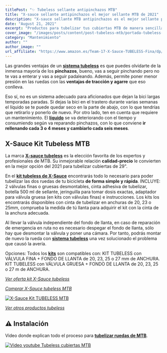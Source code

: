 ```yaml
---
titlePost: "✨ Tubeless sellante antipinchazos MTB"
title: "X-sauce sellante antipinchazos el mejor sellante MTB de 2021"
description: "X-sauce sellante MTB antipinchazos es el mejor sellante para tu bicicleta de montaña. En este artículo encontrarás las mejores ofertas. ¡Al mejor precio!"
date: "August 21, 2021"
excerpt: "Productos para tubelizar tus cubiertas MTB de manera sencilla."
cover_image: "/images/posts/content/post-tubeless-mtb/portada-tubeless-mtb.jpg"
category: "Mantenimiento"
author: ""
author_image: ""
url_affiliate: "https://www.amazon.es/Team-17-X-Sauce-TUBELESS-Fina/dp/B08FGFCXQL?__mk_es_ES=%C3%85M%C3%85%C5%BD%C3%95%C3%91&dchild=1&keywords=tubeless&qid=1631043472&sr=8-37&linkCode=ll1&tag=devser-21&linkId=bb2d2fadbc8376f8968f4d4afd6153af&language=es_ES&ref_=as_li_ss_tl"
---
```


Las grandes ventajas de un [**sistema tubeless**](https://www.amazon.es/Team-17-X-Sauce-TUBELESS-Fina/dp/B08FGFCXQL?__mk_es_ES=%C3%85M%C3%85%C5%BD%C3%95%C3%91&dchild=1&keywords=tubeless&qid=1631043472&sr=8-37&linkCode=ll1&tag=devser-21&linkId=bb2d2fadbc8376f8968f4d4afd6153af&language=es_ES&ref_=as_li_ss_tl) es que puedes olvidarte de la inmensa mayoría de los **pinchazos**, bueno, vas a seguir pinchando pero no te vas a enterar y vas a seguir padaleando. Además, permite poner menor presión en las ruedas con las **ventajas de tracción y agarre** que eso conlleva.

Eso sí, no es un sistema adecuado para aficionados que dejan la bici largas temporadas paradas. Si dejas la bici en el trastero durante varias semanas el líquido se te puede quedar seco en la parte de abajo, con lo que tendrías que retirarlo y ponerlo de nuevo. Por otro lado, ten en cuenta que requiere un mantenimiento. El [**líquido**](https://www.amazon.es/X-Sauce-A8487325000120-Sellante-Pinchazos-Tubeless/dp/B00HZ08EMY?__mk_es_ES=%C3%85M%C3%85%C5%BD%C3%95%C3%91&dchild=1&keywords=tubeless&qid=1631907950&sr=8-9&linkCode=ll1&tag=devser-21&linkId=5cf92459dbe9a35475b9e28dace396f4&language=es_ES&ref_=as_li_ss_tl) se va deteriorando con el tiempo y consumiendo según va reparando pinchazos, con lo que conviene **ir rellenando cada 3 o 4 meses y cambiarlo cada seis meses**.

## X-Sauce Kit Tubeless MTB

La marca [**X-sauce tubeless**](https://www.amazon.es/X-Sauce-A8487325000120-Sellante-Pinchazos-Tubeless/dp/B00HZ08EMY?__mk_es_ES=%C3%85M%C3%85%C5%BD%C3%95%C3%91&dchild=1&keywords=tubeless&qid=1631907950&sr=8-9&linkCode=ll1&tag=devser-21&linkId=5cf92459dbe9a35475b9e28dace396f4&language=es_ES&ref_=as_li_ss_tl) es la elección favorita de los expertos y profesionales de MTB. Su inmejorable relación **calidad-precio** le convierten en la mejor opción del 2021 para tubelizar cubiertas de 29".

En el [**kit tubeless de X-Sauce**](https://www.amazon.es/Team-17-X-Sauce-TUBELESS-Fina/dp/B08FGFCXQL?__mk_es_ES=%C3%85M%C3%85%C5%BD%C3%95%C3%91&dchild=1&keywords=tubeless&qid=1631043472&sr=8-37&linkCode=ll1&tag=devser-21&linkId=bb2d2fadbc8376f8968f4d4afd6153af&language=es_ES&ref_=as_li_ss_tl) encontrarás todo lo necesario para poder tubelizar las dos ruedas de tu bicicleta **de forma simple y rápida**. INCLUYE: 2 válvulas finas o gruesas desmontables, cinta adhesiva de tubelizar, botella 500 ml de sellante, jeringuilla para tomar dosis exactas, adaptador para válvula gruesa (en kits con válvulas finas) e instrucciones. Los kits los encontrarás disponibles con cinta de tubelizar en anchuras de 20, 23 o 25mm, comprueba la medida de tú llanta para adquirir el kit con la cinta de la anchura adecuada. 

Al llevar la válvula independiente del fondo de llanta, en caso de reparación de emergencia en ruta no es necesario despegar el fondo de llanta, sólo hay que desmontar la válvula y poner una cámara. Por tanto, podrás montar de nuevo la rueda con [**sistema tubeless**](https://www.amazon.es/Team-17-X-Sauce-TUBELESS-Fina/dp/B08FGFCXQL?__mk_es_ES=%C3%85M%C3%85%C5%BD%C3%95%C3%91&dchild=1&keywords=tubeless&qid=1631043472&sr=8-37&linkCode=ll1&tag=devser-21&linkId=bb2d2fadbc8376f8968f4d4afd6153af&language=es_ES&ref_=as_li_ss_tl) una vez solucionado el problema que causó la avería. 

Opciones: Todos los [**kits**](https://www.amazon.es/Team-17-X-Sauce-TUBELESS-Fina/dp/B08FGFCXQL?__mk_es_ES=%C3%85M%C3%85%C5%BD%C3%95%C3%91&dchild=1&keywords=tubeless&qid=1631043472&sr=8-37&linkCode=ll1&tag=devser-21&linkId=bb2d2fadbc8376f8968f4d4afd6153af&language=es_ES&ref_=as_li_ss_tl) son compatibles con: KIT TUBELESS con VÁLVULA FINA + FONDO DE LLANTA de 20, 23, 25 o 27 mm de ANCHURA. KIT TUBELESS con VÁLVULA GRUESA + FONDO DE LLANTA de 20, 23, 25 o 27 m de ANCHURA.

*[Ver oferta kit X-Sauce tubeless](https://www.amazon.es/Team-17-X-Sauce-TUBELESS-Fina/dp/B08FGFCXQL?__mk_es_ES=%C3%85M%C3%85%C5%BD%C3%95%C3%91&dchild=1&keywords=tubeless&qid=1631043472&sr=8-37&linkCode=ll1&tag=devser-21&linkId=bb2d2fadbc8376f8968f4d4afd6153af&language=es_ES&ref_=as_li_ss_tl)*

*[Comprar X-Sauce tubeless MTB](https://www.amazon.es/X-Sauce-A8487325000120-Sellante-Pinchazos-Tubeless/dp/B00HZ08EMY?__mk_es_ES=%C3%85M%C3%85%C5%BD%C3%95%C3%91&dchild=1&keywords=tubeless&qid=1631907950&sr=8-9&linkCode=ll1&tag=devser-21&linkId=5cf92459dbe9a35475b9e28dace396f4&language=es_ES&ref_=as_li_ss_tl)*

[![X-Sauce Kit TUBELESS MTB](/images/posts/content/post-tubeless-mtb/tubeless-mtb.jpg)](https://www.amazon.es/Team-17-X-Sauce-TUBELESS-Fina/dp/B08FGFCXQL?__mk_es_ES=%C3%85M%C3%85%C5%BD%C3%95%C3%91&dchild=1&keywords=tubeless&qid=1631043472&sr=8-37&linkCode=ll1&tag=devser-21&linkId=bb2d2fadbc8376f8968f4d4afd6153af&language=es_ES&ref_=as_li_ss_tl "X-Sauce Kit TUBELESS MTB")

*[Ver otros productos tubeless](https://www.amazon.es/s?k=tubeless&__mk_es_ES=%C3%85M%C3%85%C5%BD%C3%95%C3%91&linkCode=ll2&tag=devser-21&linkId=1df343d8be6d9c1332f36fb88ac3037f&language=es_ES&ref_=as_li_ss_tl)*

## ⚠️ Instalación

Video donde explican todo el proceso para [**tubelizar ruedas de MTB**](https://www.amazon.es/Team-17-X-Sauce-TUBELESS-Fina/dp/B08FGFCXQL?__mk_es_ES=%C3%85M%C3%85%C5%BD%C3%95%C3%91&dchild=1&keywords=tubeless&qid=1631043472&sr=8-37&linkCode=ll1&tag=devser-21&linkId=bb2d2fadbc8376f8968f4d4afd6153af&language=es_ES&ref_=as_li_ss_tl).

[![Video youtube Tubeless cubiertas MTB](/images/posts/content/post-tubeless-mtb/tubeless-mtb-instalacion.jpg)](http://www.youtube.com/watch?v=NF7XzJPsLms&t "ideo youtube Tubeless cubiertas MTB")

